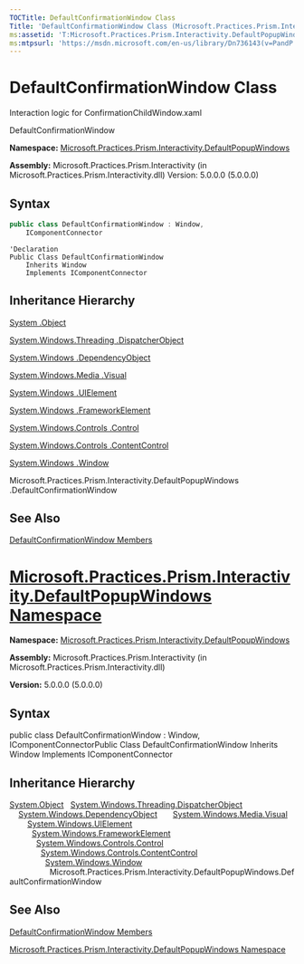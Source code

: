 ```yaml
---
TOCTitle: DefaultConfirmationWindow Class
Title: 'DefaultConfirmationWindow Class (Microsoft.Practices.Prism.Interactivity.DefaultPopupWindows)'
ms:assetid: 'T:Microsoft.Practices.Prism.Interactivity.DefaultPopupWindows.DefaultConfirmationWindow'
ms:mtpsurl: 'https://msdn.microsoft.com/en-us/library/Dn736143(v=PandP.50)'
---
```


# DefaultConfirmationWindow Class

Interaction logic for ConfirmationChildWindow.xaml

DefaultConfirmationWindow


**Namespace:** [Microsoft.Practices.Prism.Interactivity.DefaultPopupWindows](https://msdn.microsoft.com/en-us/library/microsoft.practices.prism.interactivity.defaultpopupwindows(v=pandp.50))

**Assembly:** Microsoft.Practices.Prism.Interactivity (in Microsoft.Practices.Prism.Interactivity.dll) Version: 5.0.0.0 (5.0.0.0)

## Syntax

```C#
public class DefaultConfirmationWindow : Window,
	IComponentConnector
```

```VB
'Declaration
Public Class DefaultConfirmationWindow
	Inherits Window
	Implements IComponentConnector
```

## Inheritance Hierarchy

[System .Object](http://msdn2.microsoft.com/en-us/library/e5kfa45b)

[System.Windows.Threading .DispatcherObject](http://msdn2.microsoft.com/en-us/library/ms615925)
  
[System.Windows .DependencyObject](http://msdn2.microsoft.com/en-us/library/ms589309)
    
[System.Windows.Media .Visual](http://msdn2.microsoft.com/en-us/library/ms635637)
      
[System.Windows .UIElement](http://msdn2.microsoft.com/en-us/library/ms590078)
        
[System.Windows .FrameworkElement](http://msdn2.microsoft.com/en-us/library/ms602714)
          
[System.Windows.Controls .Control](http://msdn2.microsoft.com/en-us/library/ms609826)
            
[System.Windows.Controls .ContentControl](http://msdn2.microsoft.com/en-us/library/ms609797)
              
[System.Windows .Window](http://msdn2.microsoft.com/en-us/library/ms590112)
                
Microsoft.Practices.Prism.Interactivity.DefaultPopupWindows .DefaultConfirmationWindow

## See Also

[DefaultConfirmationWindow Members](https://msdn.microsoft.com/en-us/library/microsoft.practices.prism.interactivity.defaultpopupwindows.defaultconfirmationwindow_members(v=pandp.50))
# [Microsoft.Practices.Prism.Interactivity.DefaultPopupWindows Namespace](https://msdn.microsoft.com/en-us/library/microsoft.practices.prism.interactivity.defaultpopupwindows(v=pandp.50))
**Namespace:** [Microsoft.Practices.Prism.Interactivity.DefaultPopupWindows](https://msdn.microsoft.com/library/microsoft.practices.prism.interactivity.defaultpopupwindows)
**Assembly:** Microsoft.Practices.Prism.Interactivity (in Microsoft.Practices.Prism.Interactivity.dll)

**Version:** 5.0.0.0 (5.0.0.0)

## Syntax

public class DefaultConfirmationWindow : Window, IComponentConnectorPublic Class DefaultConfirmationWindow Inherits Window Implements IComponentConnector

## Inheritance Hierarchy

<span id="familyToggle"></span>[System.Object](http://msdn.microsoft.com/en-us/library/e5kfa45b)
  [System.Windows.Threading.DispatcherObject](http://msdn.microsoft.com/en-us/library/ms615925)
    [System.Windows.DependencyObject](http://msdn.microsoft.com/en-us/library/ms589309)
      [System.Windows.Media.Visual](http://msdn.microsoft.com/en-us/library/ms635637)
        [System.Windows.UIElement](http://msdn.microsoft.com/en-us/library/ms590078)
          [System.Windows.FrameworkElement](http://msdn.microsoft.com/en-us/library/ms602714)
            [System.Windows.Controls.Control](http://msdn.microsoft.com/en-us/library/ms609826)
              [System.Windows.Controls.ContentControl](http://msdn.microsoft.com/en-us/library/ms609797)
                [System.Windows.Window](http://msdn.microsoft.com/en-us/library/ms590112)
                  Microsoft.Practices.Prism.Interactivity.DefaultPopupWindows.DefaultConfirmationWindow

## See Also

[DefaultConfirmationWindow Members](https://msdn.microsoft.com/allmembers.t:microsoft.practices.prism.interactivity.defaultpopupwindows.defaultconfirmationwindow)

[Microsoft.Practices.Prism.Interactivity.DefaultPopupWindows Namespace](https://msdn.microsoft.com/library/microsoft.practices.prism.interactivity.defaultpopupwindows)

